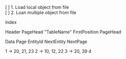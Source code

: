 ﻿[ ] 1. Load local object from file  
[ ] 2. Loan multiple object from file


Index


Header
PageHead
"TableName"
FirstPosition
PageHead

Data
Page
EntityId
NextEntity
NextPage


1 -> 20, 21, 23
2 -> 10, 12, 22
3 -> 20, 39
4